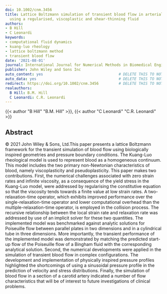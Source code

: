```yaml
---
doi: 10.1002/cnm.3456
title: Lattice Boltzmann simulation of transient blood flow in arterial geometries
  using a regularised, viscoplastic and shear-thinning fluid
authors:
- B Hill
- C Leonardi
keywords:
- computational fluid dynamics
- kuang-luo rheology
- lattice boltzmann method
- transient blood flow
date: '2021-08-01'
journal: International Journal for Numerical Methods in Biomedical Engineering
publisher: John Wiley and Sons Inc
auto_content: yes                                  # DELETE THIS TO NOT AUTO GENERATE CONTENT
auto_data: yes                                     # DELETE THIS TO NOT AUTO GENERATE METADATA
redirect: https://doi.org/10.1002/cnm.3456         # DELETE THIS TO NOT REDIRECT
realauthors:
  B Hill: B.M. Hill
  C Leonardi: C.R. Leonardi
---
```

{{< author "B Hill" "B.M. Hill" >}}, {{< author "C Leonardi" "C.R. Leonardi" >}}

## Abstract
© 2021 John Wiley & Sons, Ltd.This paper presents a lattice Boltzmann framework for the transient simulation of blood flow using biologically inspired geometries and pressure boundary conditions. The Kuang-Luo rheological model is used to represent blood as a homogeneous continuum. This model includes the two primary non-Newtonian characteristics of blood, namely viscoplasticity and pseudoplasticity. This paper makes two contributions. First, the numerical challenges associated with zero strain rates and infinite viscosity, as a consequence of the yield stress in the Kuang-Luo model, were addressed by regularising the constitutive equation so that the viscosity tends towards a finite value at low strain rates. A two-relaxation-time operator, which exhibits improved performance over the single-relaxation-time operator and lower computational overhead than the multiple-relaxation-time operator, is employed in the collision process. The recursive relationship between the local strain rate and relaxation rate was addressed by use of an implicit solver for these two quantities. The implemented model was benchmarked against analytic solutions for Poiseuille flow between parallel plates in two dimensions and in a cylindrical tube in three dimensions. More importantly, the transient performance of the implemented model was demonstrated by matching the predicted start-up flow of the Poiseuille flow of a Bingham fluid with the corresponding analytical solution. Second, the numerical developments were applied in the simulation of transient blood flow in complex configurations. The development and implementation of physically inspired pressure profiles highlighted the shortcomings of using a sinusoidal pressure profile in the prediction of velocity and stress distributions. Finally, the simulation of blood flow in a section of a carotid artery indicated a number of flow characteristics that will be of interest to future investigations of clinical problems.
